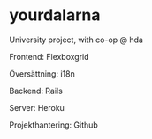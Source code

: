 # yourdalarna
University project, with co-op @ hda

Frontend: Flexboxgrid

Översättning: i18n

Backend: Rails

Server: Heroku

Projekthantering: Github
